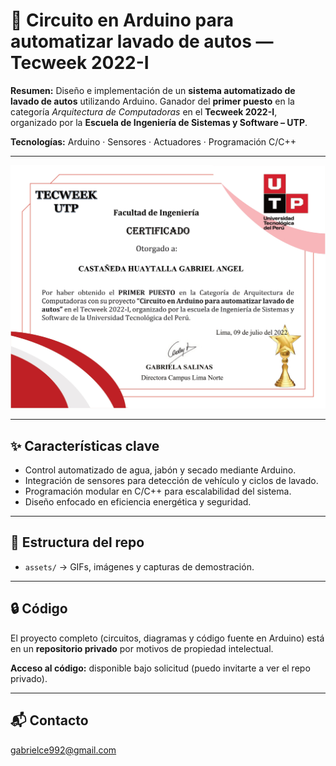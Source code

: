 # 🤖 Circuito en Arduino para automatizar lavado de autos — Tecweek 2022-I

**Resumen:**
Diseño e implementación de un **sistema automatizado de lavado de autos** utilizando Arduino.
Ganador del **primer puesto** en la categoría *Arquitectura de Computadoras* en el **Tecweek 2022-I**, organizado por la **Escuela de Ingeniería de Sistemas y Software – UTP**.

**Tecnologías:** Arduino · Sensores · Actuadores · Programación C/C++

---



![Captura alternativa](assets/CERTIFICADOARDUINO_page-0001.jpg)

---

## ✨ Características clave

* Control automatizado de agua, jabón y secado mediante Arduino.
* Integración de sensores para detección de vehículo y ciclos de lavado.
* Programación modular en C/C++ para escalabilidad del sistema.
* Diseño enfocado en eficiencia energética y seguridad.

---

## 📂 Estructura del repo

* `assets/` → GIFs, imágenes y capturas de demostración.

---

## 🔒 Código

El proyecto completo (circuitos, diagramas y código fuente en Arduino) está en un **repositorio privado** por motivos de propiedad intelectual.

**Acceso al código:** disponible bajo solicitud (puedo invitarte a ver el repo privado).

---

## 📬 Contacto 
gabrielce992@gmail.com




